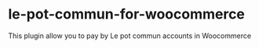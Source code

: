 # le-pot-commun-for-woocommerce

This plugin allow you to pay by Le pot commun accounts in Woocommerce
